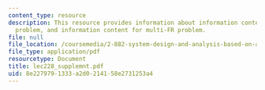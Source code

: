 ```yaml
---
content_type: resource
description: This resource provides information about information content for one-FR
  problem, and information content for multi-FR problem.
file: null
file_location: /coursemedia/2-882-system-design-and-analysis-based-on-ad-and-complexity-theories-spring-2005/8e2279791333a2d0214158e2731253a4_lec228_supplemnt.pdf
file_type: application/pdf
resourcetype: Document
title: lec228_supplemnt.pdf
uid: 8e227979-1333-a2d0-2141-58e2731253a4
---
```

